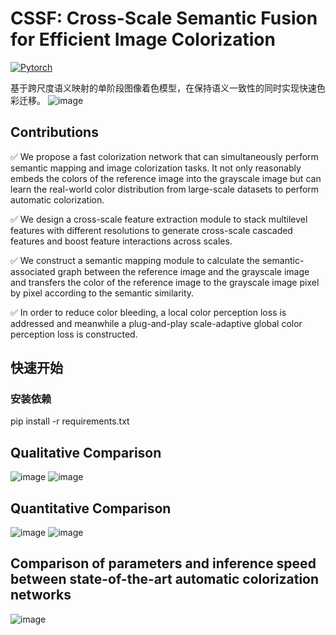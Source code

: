 # CSSF: Cross-Scale Semantic Fusion for Efficient Image Colorization

[![Pytorch](https://img.shields.io/badge/PyTorch-1.9+-red.svg)](https://pytorch.org)

基于跨尺度语义映射的单阶段图像着色模型，在保持语义一致性的同时实现快速色彩迁移。
![image](https://github.com/user-attachments/assets/4422b580-8772-4e13-8c16-ee9e47aaeeb7)
## Contributions
✅ We propose a fast colorization network that can simultaneously perform semantic mapping and image colorization tasks. It not only reasonably embeds the colors of the reference image into the grayscale image but can learn the real-world color distribution from large-scale datasets to perform automatic colorization.

✅ We design a cross-scale feature extraction module to stack multilevel features with different resolutions to generate cross-scale cascaded features and boost feature interactions across scales.

✅ We construct a semantic mapping module to calculate the semantic- associated graph between the reference image and the grayscale image and transfers the color of the reference image to the grayscale image pixel by pixel according to the semantic similarity.

✅ In order to reduce color bleeding, a local color perception loss is addressed and meanwhile a plug-and-play scale-adaptive global color perception loss is constructed.

## 快速开始
### 安装依赖
pip install -r requirements.txt

## Qualitative Comparison
![image](https://github.com/user-attachments/assets/2229e3d1-373e-4780-92a3-886509c0cc67)
![image](https://github.com/user-attachments/assets/272d2e3c-5e79-4db1-93b1-9acb8322a0f7)

## Quantitative Comparison
![image](https://github.com/user-attachments/assets/03bff778-2ad2-407b-aa70-8e844dc645ad)
![image](https://github.com/user-attachments/assets/7daf1f30-4881-4cbe-b308-382b4af14d2a)

## Comparison of parameters and inference speed between state-of-the-art automatic colorization networks
![image](https://github.com/user-attachments/assets/5709f962-1592-4c0f-9889-5b1d39402ad2)
